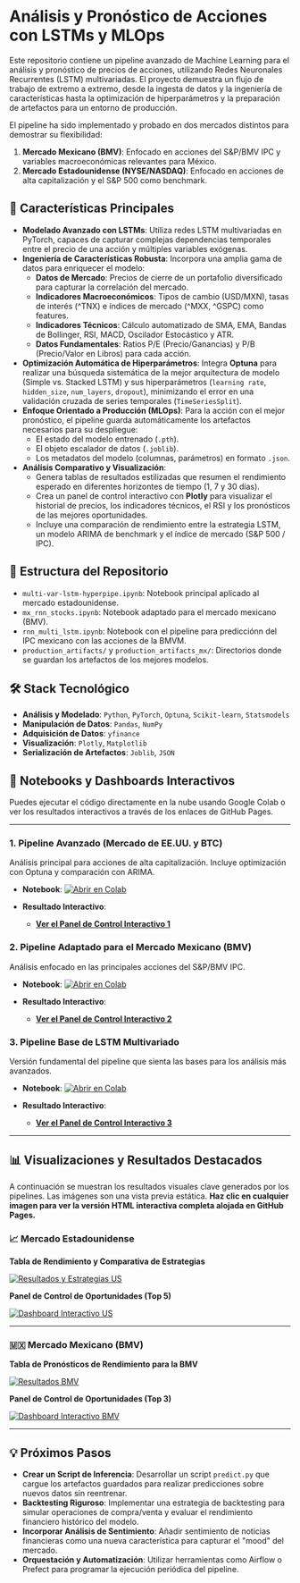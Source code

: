 # Análisis y Pronóstico de Acciones con LSTMs y MLOps

Este repositorio contiene un pipeline avanzado de Machine Learning para el análisis y pronóstico de precios de acciones, utilizando Redes Neuronales Recurrentes (LSTM) multivariadas. El proyecto demuestra un flujo de trabajo de extremo a extremo, desde la ingesta de datos y la ingeniería de características hasta la optimización de hiperparámetros y la preparación de artefactos para un entorno de producción.

El pipeline ha sido implementado y probado en dos mercados distintos para demostrar su flexibilidad:
1.  **Mercado Mexicano (BMV)**: Enfocado en acciones del S&P/BMV IPC y variables macroeconómicas relevantes para México.
2.  **Mercado Estadounidense (NYSE/NASDAQ)**: Enfocado en acciones de alta capitalización y el S&P 500 como benchmark.

## 🚀 Características Principales

-   **Modelado Avanzado con LSTMs**: Utiliza redes LSTM multivariadas en PyTorch, capaces de capturar complejas dependencias temporales entre el precio de una acción y múltiples variables exógenas.
-   **Ingeniería de Características Robusta**: Incorpora una amplia gama de datos para enriquecer el modelo:
    -   **Datos de Mercado**: Precios de cierre de un portafolio diversificado para capturar la correlación del mercado.
    -   **Indicadores Macroeconómicos**: Tipos de cambio (USD/MXN), tasas de interés (^TNX) e índices de mercado (^MXX, ^GSPC) como features.
    -   **Indicadores Técnicos**: Cálculo automatizado de SMA, EMA, Bandas de Bollinger, RSI, MACD, Oscilador Estocástico y ATR.
    -   **Datos Fundamentales**: Ratios P/E (Precio/Ganancias) y P/B (Precio/Valor en Libros) para cada acción.
-   **Optimización Automática de Hiperparámetros**: Integra **Optuna** para realizar una búsqueda sistemática de la mejor arquitectura de modelo (Simple vs. Stacked LSTM) y sus hiperparámetros (`learning rate`, `hidden_size`, `num_layers`, `dropout`), minimizando el error en una validación cruzada de series temporales (`TimeSeriesSplit`).
-   **Enfoque Orientado a Producción (MLOps)**: Para la acción con el mejor pronóstico, el pipeline guarda automáticamente los artefactos necesarios para su despliegue:
    -   El estado del modelo entrenado (`.pth`).
    -   El objeto escalador de datos (`.joblib`).
    -   Los metadatos del modelo (columnas, parámetros) en formato `.json`.
-   **Análisis Comparativo y Visualización**:
    -   Genera tablas de resultados estilizadas que resumen el rendimiento esperado en diferentes horizontes de tiempo (1, 7 y 30 días).
    -   Crea un panel de control interactivo con **Plotly** para visualizar el historial de precios, los indicadores técnicos, el RSI y los pronósticos de las mejores oportunidades.
    -   Incluye una comparación de rendimiento entre la estrategia LSTM, un modelo ARIMA de benchmark y el índice de mercado (S&P 500 / IPC).

## 📂 Estructura del Repositorio

-   `multi-var-lstm-hyperpipe.ipynb`: Notebook principal aplicado al mercado estadounidense.
-   `mx_rnn_stocks.ipynb`: Notebook adaptado para el mercado mexicano (BMV).
-   `rnn_multi_lstm.ipynb`: Notebook con el pipeline para predicciónn del IPC mexicano con las acciones de la BMVM.
-   `production_artifacts/` y `production_artifacts_mx/`: Directorios donde se guardan los artefactos de los mejores modelos.

## 🛠️ Stack Tecnológico

-   **Análisis y Modelado**: `Python`, `PyTorch`, `Optuna`, `Scikit-learn`, `Statsmodels`
-   **Manipulación de Datos**: `Pandas`, `NumPy`
-   **Adquisición de Datos**: `yfinance`
-   **Visualización**: `Plotly`, `Matplotlib`
-   **Serialización de Artefactos**: `Joblib`, `JSON`

## 🚀 Notebooks y Dashboards Interactivos

Puedes ejecutar el código directamente en la nube usando Google Colab o ver los resultados interactivos a través de los enlaces de GitHub Pages.

---

### 1. Pipeline Avanzado (Mercado de EE.UU. y BTC)
Análisis principal para acciones de alta capitalización. Incluye optimización con Optuna y comparación con ARIMA.

- **Notebook**: 
[![Abrir en Colab](https://colab.research.google.com/assets/colab-badge.svg)](https://colab.research.google.com/github/nachovazquez98/Portafolio-Acciones-LSTMs/blob/main/multi-var-lstm-hyperpipe.ipynb)

- **Resultado Interactivo**:
  - [**Ver el Panel de Control Interactivo 1**](https://nachovazquez98.github.io/Portafolio-Acciones-LSTMs/multi-var-lstm-hyperpipe.html)

### 2. Pipeline Adaptado para el Mercado Mexicano (BMV)
Análisis enfocado en las principales acciones del S&P/BMV IPC.

- **Notebook**: 
[![Abrir en Colab](https://colab.research.google.com/assets/colab-badge.svg)](https://colab.research.google.com/github/nachovazquez98/Portafolio-Acciones-LSTMs/blob/main/mx_rnn_stocks.ipynb)

- **Resultado Interactivo**:
  - [**Ver el Panel de Control Interactivo 2**](https://nachovazquez98.github.io/Portafolio-Acciones-LSTMs/mx_rnn_stocks.html)

### 3. Pipeline Base de LSTM Multivariado
Versión fundamental del pipeline que sienta las bases para los análisis más avanzados.

- **Notebook**: 
[![Abrir en Colab](https://colab.research.google.com/assets/colab-badge.svg)](https://colab.research.google.com/github/nachovazquez98/Portafolio-Acciones-LSTMs/blob/main/rnn_multi_lstm.ipynb)

- **Resultado Interactivo**:
  - [**Ver el Panel de Control Interactivo 3**](https://nachovazquez98.github.io/Portafolio-Acciones-LSTMs/rnn_multi_lstm.html)

---

## 📊 Visualizaciones y Resultados Destacados

A continuación se muestran los resultados visuales clave generados por los pipelines. Las imágenes son una vista previa estática. **Haz clic en cualquier imagen para ver la versión HTML interactiva completa alojada en GitHub Pages.**

### 📈 Mercado Estadounidense

**Tabla de Rendimiento y Comparativa de Estrategias**

[![Resultados y Estrategias US](Screenshot_20250725_004740.png)](https://nachovazquez98.github.io/Portafolio-Acciones-LSTMs/multi-var-lstm-hyperpipe.html)

**Panel de Control de Oportunidades (Top 5)**

[![Dashboard Interactivo US](Screenshot_20250725_004834.png)](https://nachovazquez98.github.io/Portafolio-Acciones-LSTMs/multi-var-lstm-hyperpipe.html)

---

### 🇲🇽 Mercado Mexicano (BMV)

**Tabla de Pronósticos de Rendimiento para la BMV**

[![Resultados BMV](Screenshot_20250725_004905.png)](https://nachovazquez98.github.io/Portafolio-Acciones-LSTMs/mx_rnn_stocks.html)

**Panel de Control de Oportunidades (Top 3)**

[![Dashboard Interactivo BMV](Screenshot_20250725_005018.png)](https://nachovazquez98.github.io/Portafolio-Acciones-LSTMs/mx_rnn_stocks.html)

---

## 💡 Próximos Pasos

-   **Crear un Script de Inferencia**: Desarrollar un script `predict.py` que cargue los artefactos guardados para realizar predicciones sobre nuevos datos sin reentrenar.
-   **Backtesting Riguroso**: Implementar una estrategia de backtesting para simular operaciones de compra/venta y evaluar el rendimiento financiero histórico del modelo.
-   **Incorporar Análisis de Sentimiento**: Añadir sentimiento de noticias financieras como una nueva característica para capturar el "mood" del mercado.
-   **Orquestación y Automatización**: Utilizar herramientas como Airflow o Prefect para programar la ejecución periódica del pipeline.
